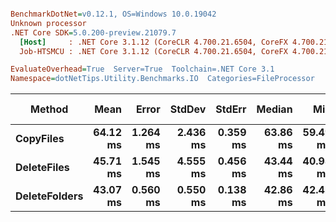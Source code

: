 ``` ini

BenchmarkDotNet=v0.12.1, OS=Windows 10.0.19042
Unknown processor
.NET Core SDK=5.0.200-preview.21079.7
  [Host]     : .NET Core 3.1.12 (CoreCLR 4.700.21.6504, CoreFX 4.700.21.6905), X64 RyuJIT
  Job-HTSMCU : .NET Core 3.1.12 (CoreCLR 4.700.21.6504, CoreFX 4.700.21.6905), X64 RyuJIT

EvaluateOverhead=True  Server=True  Toolchain=.NET Core 3.1  
Namespace=dotNetTips.Utility.Benchmarks.IO  Categories=FileProcessor  

```
|        Method |     Mean |    Error |   StdDev |   StdErr |   Median |      Min |       Q1 |       Q3 |      Max |  Op/s | CI99.9% Margin | Iterations | Kurtosis | MValue | Skewness | Rank | LogicalGroup | Baseline | Code Size |   Gen 0 | Gen 1 | Gen 2 |  Allocated |
|-------------- |---------:|---------:|---------:|---------:|---------:|---------:|---------:|---------:|---------:|------:|---------------:|-----------:|---------:|-------:|---------:|-----:|------------- |--------- |----------:|--------:|------:|------:|-----------:|
|     **CopyFiles** | **64.12 ms** | **1.264 ms** | **2.436 ms** | **0.359 ms** | **63.86 ms** | **59.49 ms** | **62.32 ms** | **65.32 ms** | **69.70 ms** | **15.60** |      **1.2644 ms** |      **46.00** |    **2.716** |  **3.222** |   **0.6326** |    **2** |            ***** |       **No** |    **2.5 KB** |       **-** |     **-** |     **-** |  **141.98 KB** |
|   **DeleteFiles** | **45.71 ms** | **1.545 ms** | **4.555 ms** | **0.456 ms** | **43.44 ms** | **40.98 ms** | **42.21 ms** | **49.81 ms** | **56.56 ms** | **21.88** |      **1.5449 ms** |     **100.00** |    **2.276** |  **2.627** |   **0.8980** |    **1** |            ***** |       **No** |   **1.64 KB** | **76.9231** |     **-** |     **-** | **1025.44 KB** |
| **DeleteFolders** | **43.07 ms** | **0.560 ms** | **0.550 ms** | **0.138 ms** | **42.86 ms** | **42.43 ms** | **42.73 ms** | **43.34 ms** | **44.38 ms** | **23.22** |      **0.5604 ms** |      **16.00** |    **2.726** |  **2.000** |   **0.8503** |    **1** |            ***** |       **No** |   **2.27 KB** |       **-** |     **-** |     **-** |  **111.31 KB** |
